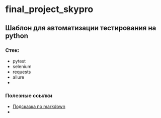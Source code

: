 # final_project_skypro

##  Шаблон для автоматизации тестирования на python

### Стек:
- pytest
- selenium
- requests
- allure
- 


### Полезные ссылки
- [Подсказка по markdown](https://www.markdownguide.org/basic-syntax/)
- []()